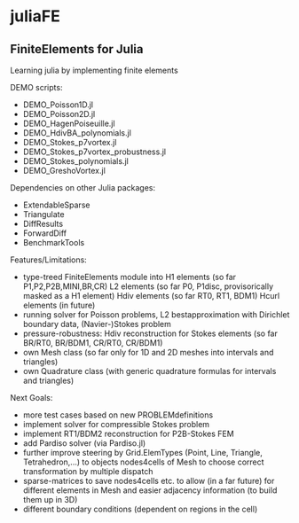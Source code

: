 # juliaFE
FiniteElements for Julia
-------------------------

Learning julia by implementing finite elements

DEMO scripts:
- DEMO_Poisson1D.jl
- DEMO_Poisson2D.jl
- DEMO_HagenPoiseuille.jl
- DEMO_HdivBA_polynomials.jl
- DEMO_Stokes_p7vortex.jl
- DEMO_Stokes_p7vortex_probustness.jl
- DEMO_Stokes_polynomials.jl
- DEMO_GreshoVortex.jl


Dependencies on other Julia packages:
- ExtendableSparse
- Triangulate
- DiffResults
- ForwardDiff
- BenchmarkTools


Features/Limitations:
- type-treed FiniteElements module into
    H1 elements (so far P1,P2,P2B,MINI,BR,CR)
    L2 elements (so far P0, P1disc, provisorically masked as a H1 element)
    Hdiv elements (so far RT0, RT1, BDM1)
    Hcurl elements (in future)
- running solver for Poisson problems, L2 bestapproximation with Dirichlet boundary data, (Navier-)Stokes problem
- pressure-robustness: Hdiv reconstruction for Stokes elements (so far BR/RT0, BR/BDM1, CR/RT0, CR/BDM1)
- own Mesh class (so far only for 1D and 2D meshes into intervals and triangles)
- own Quadrature class (with generic quadrature formulas for intervals and triangles)


Next Goals:
- more test cases based on new PROBLEMdefinitions
- implement solver for compressible Stokes problem
- implement RT1/BDM2 reconstruction for P2B-Stokes FEM
- add Pardiso solver (via Pardiso.jl)
- further improve steering by Grid.ElemTypes (Point, Line, Triangle, Tetrahedron,...)
to objects nodes4cells of Mesh to choose correct transformation by multiple dispatch
- sparse-matrices to save nodes4cells etc. to allow (in a far future) for different elements in Mesh and easier adjacency information (to build them up in 3D)
- different boundary conditions (dependent on regions in the cell)




